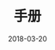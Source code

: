 ---
title: 手册
excerpt: Wurst所有语法的官方介绍。
date: 2018-03-20
icon:
  name: icon_info
color: blue
redirect_from:
  - /WurstScript/manual/
sections:
  - /manual/introduction
  - /manual/concepts
  - /manual/classes
  - /manual/concepts_advanced
---